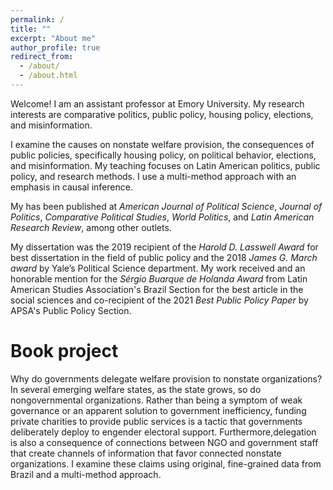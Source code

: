 ```yaml
---
permalink: /
title: ""
excerpt: "About me"
author_profile: true
redirect_from: 
  - /about/
  - /about.html
---
```


Welcome! I am an  assistant  professor  at  Emory  University.  My  research  interests  are comparative  politics,  public  policy, housing policy,  elections, and misinformation. 

I examine the causes on  nonstate  welfare  provision,  the  consequences  of  public  policies, specifically housing policy,  on  political behavior, elections, and misinformation. My teaching focuses on Latin American politics, public policy, and research methods. I use a multi-method approach with an emphasis in causal inference.

My has been published at *American Journal of Political Science*, *Journal of Politics*, *Comparative Political Studies*, *World Politics*, and *Latin American Research Review*, among other outlets. 

My dissertation was the 2019 recipient of the *Harold D. Lasswell Award* for best  dissertation  in  the  field  of  public  policy  and  the  2018  *James  G.  March  award*  by  Yale’s Political Science department. My work received and an honorable mention for the *Sérgio Buarque de Holanda Award* from Latin American Studies Association's Brazil Section for the best article  in  the  social  sciences and co-recipient  of  the  2021  *Best  Public  Policy  Paper*  by  APSA's Public  Policy  Section. 

**Book project**
======

Why do governments delegate welfare provision to nonstate organizations? In several emerging welfare  states, as the  state  grows,  so  do nongovernmental organizations. Rather  than  being  a symptom of weak governance or an apparent solution to government inefficiency, funding private charities  to  provide  public  services  is  a  tactic that governments  deliberately  deploy  to  engender electoral support. Furthermore,delegation is also a consequence of connections between NGO and government staff that create channels of information that favor connected nonstate organizations. I examine these claims using original, fine-grained data from Brazil and a multi-method approach.
